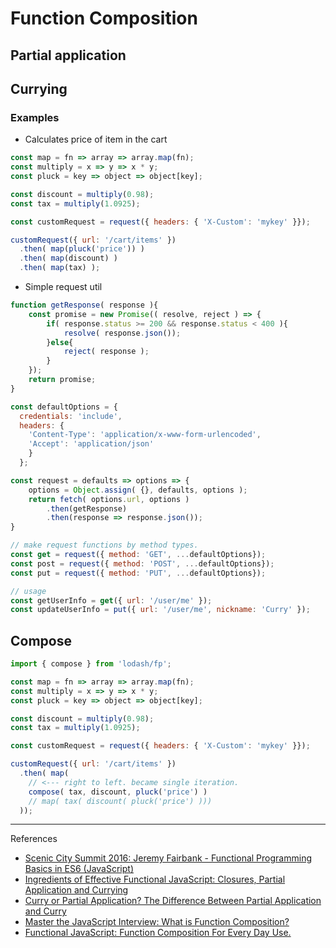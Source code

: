 # Function Composition

## Partial application

## Currying

### Examples

- Calculates price of item in the cart

```javascript
const map = fn => array => array.map(fn);
const multiply = x => y => x * y;
const pluck = key => object => object[key];

const discount = multiply(0.98);
const tax = multiply(1.0925);

const customRequest = request({ headers: { 'X-Custom': 'mykey' }});

customRequest({ url: '/cart/items' })
  .then( map(pluck('price')) )
  .then( map(discount) )
  .then( map(tax) );
```

- Simple request util

```javascript
function getResponse( response ){
	const promise = new Promise(( resolve, reject ) => {
		if( response.status >= 200 && response.status < 400 ){
			resolve( response.json());
		}else{
			reject( response );
		}
	});
	return promise;
}

const defaultOptions = {
  credentials: 'include',
  headers: {
    'Content-Type': 'application/x-www-form-urlencoded',
    'Accept': 'application/json'
    }
  };

const request = defaults => options => {
    options = Object.assign( {}, defaults, options );
    return fetch( options.url, options )
        .then(getResponse)
        .then(response => response.json());
}

// make request functions by method types.
const get = request({ method: 'GET', ...defaultOptions});
const post = request({ method: 'POST', ...defaultOptions});
const put = request({ method: 'PUT', ...defaultOptions});

// usage
const getUserInfo = get({ url: '/user/me' });
const updateUserInfo = put({ url: '/user/me', nickname: 'Curry' });

```

## Compose

```javascript
import { compose } from 'lodash/fp';

const map = fn => array => array.map(fn);
const multiply = x => y => x * y;
const pluck = key => object => object[key];

const discount = multiply(0.98);
const tax = multiply(1.0925);

const customRequest = request({ headers: { 'X-Custom': 'mykey' }});

customRequest({ url: '/cart/items' })
  .then( map(
    // <--- right to left. became single iteration.
    compose( tax, discount, pluck('price') ) 
    // map( tax( discount( pluck('price') )))
  ));
```

---

References

- [Scenic City Summit 2016: Jeremy Fairbank - Functional Programming Basics in ES6 (JavaScript)](https://youtu.be/HvMemAgOw6I)
- [Ingredients of Effective Functional JavaScript: Closures, Partial Application and Currying](https://hackernoon.com/ingredients-of-effective-functional-javascript-closures-partial-application-and-currying-66afe055102a#.fyaw1xrkh)   
- [Curry or Partial Application? The Difference Between
Partial Application and Curry](https://medium.com/javascript-scene/curry-or-partial-application-8150044c78b8#.ivm6re1zq)   
- [Master the JavaScript Interview: What is Function Composition?](https://medium.com/javascript-scene/master-the-javascript-interview-what-is-function-composition-20dfb109a1a0#.n29szqx1m)
- [Functional JavaScript: Function Composition For Every Day Use.](https://hackernoon.com/javascript-functional-composition-for-every-day-use-22421ef65a10#.ecdho8gvf)